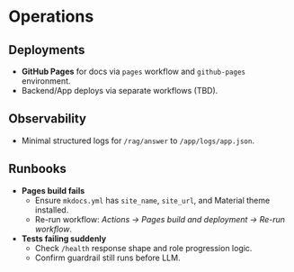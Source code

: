 # Operations

## Deployments
- **GitHub Pages** for docs via `pages` workflow and `github-pages` environment.
- Backend/App deploys via separate workflows (TBD).

## Observability
- Minimal structured logs for `/rag/answer` to `/app/logs/app.json`.

## Runbooks
- **Pages build fails**  
  - Ensure `mkdocs.yml` has `site_name`, `site_url`, and Material theme installed.  
  - Re-run workflow: *Actions → Pages build and deployment → Re-run workflow*.
- **Tests failing suddenly**  
  - Check `/health` response shape and role progression logic.  
  - Confirm guardrail still runs before LLM.